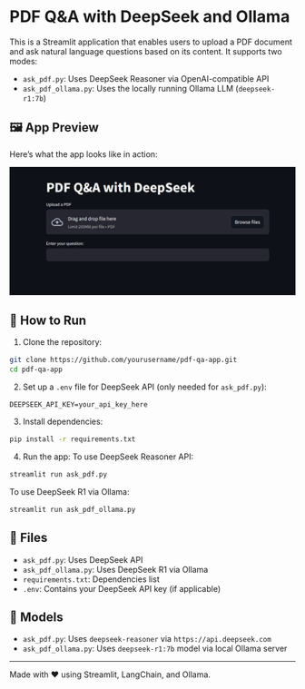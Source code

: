 # PDF Q&A with DeepSeek and Ollama

This is a Streamlit application that enables users to upload a PDF document and ask natural language questions based on its content. It supports two modes:

- `ask_pdf.py`: Uses DeepSeek Reasoner via OpenAI-compatible API
- `ask_pdf_ollama.py`: Uses the locally running Ollama LLM (`deepseek-r1:7b`)

## 🖼️ App Preview

Here’s what the app looks like in action:

![PDF Q&A Streamlit Screenshot](Screenshot.png)

## 🚀 How to Run

1. Clone the repository:
```bash
git clone https://github.com/yourusername/pdf-qa-app.git
cd pdf-qa-app
```

2. Set up a `.env` file for DeepSeek API (only needed for `ask_pdf.py`):
```env
DEEPSEEK_API_KEY=your_api_key_here
```

3. Install dependencies:
```bash
pip install -r requirements.txt
```

4. Run the app:
To use DeepSeek Reasoner API:
```bash
streamlit run ask_pdf.py
```
To use DeepSeek R1 via Ollama:
```bash
streamlit run ask_pdf_ollama.py
```

## 📁 Files

- `ask_pdf.py`: Uses DeepSeek API
- `ask_pdf_ollama.py`: Uses DeepSeek R1 via Ollama
- `requirements.txt`: Dependencies list
- `.env`: Contains your DeepSeek API key (if applicable)

## 🧠 Models
- `ask_pdf.py`: Uses `deepseek-reasoner` via `https://api.deepseek.com`
- `ask_pdf_ollama.py`: Uses `deepseek-r1:7b` model via local Ollama server

---

Made with ❤️ using Streamlit, LangChain, and Ollama.
